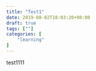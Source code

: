 ```yaml
---
title: "Test1"
date: 2019-08-02T18:03:20+08:00
draft: true
tags: [""]
categories: [
    "learning"
]
---
```


test1111